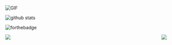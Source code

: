 
  <img align="centre" alt="GIF" src="https://media.giphy.com/media/836HiJc7pgzy8iNXCn/giphy.gif" />
  



![github stats](https://github-readme-stats.vercel.app/api?username=MrH723&show_icons=true&hide_border=true)

![forthebadge](https://forthebadge.com/images/badges/built-with-love.svg)

<a href="https://github.com/MrH723/Actions-OpenWrt">
  <img align="left" src="https://github-readme-stats.vercel.app/api/pin/?username=MrH723&repo=Actions-OpenWrt" />
</a>

<a href="https://github.com/MrH723/openwrt-packages">
  <img align="right" src="https://github-readme-stats.vercel.app/api/pin/?username=MrH723&repo=openwrt-packages" />
</a>


